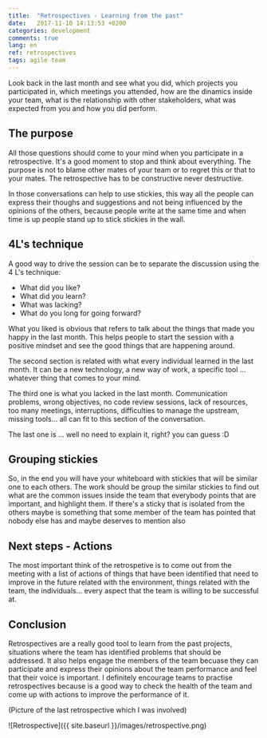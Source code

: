 ```yaml
---
title:  "Retrospectives - Learning from the past"
date:   2017-11-10 14:13:53 +0200
categories: development
comments: true
lang: en
ref: retrospectives
tags: agile team
---
```


Look back in the last month and see what you did, which projects you participated in, which meetings you attended, how are the dinamics inside your team, what is the relationship with other stakeholders, what was expected from you and how you did perform.

The purpose
----------------------

All those questions should come to your mind when you participate in a retrospective. It's a good moment to stop and think about everything. The purpose is not to blame other mates of your team or to regret this or that to your mates. The retrospective has to be constructive never destructive.

In those conversations can help to use stickies, this way all the people can express their thoughs and suggestions and not being influenced by the opinions of the others, because people write at the same time and when time is up people stand up to stick stickies in the wall. 

4L's technique
-----------------------

A good way to drive the session can be to separate the discussion using the 4 L's technique:

- What did you like?
- What did you learn?
- What was lacking?
- What do you long for going forward?

What you liked is obvious that refers to talk about the things that made you happy in the last month. This helps people to start the session with a positive mindset and see the good things that are happening around.

The second section is related with what every individual learned in the last month. It can be a new technology, a new way of work, a specific tool ... whatever thing that comes to your mind. 

The third one is what you lacked in the last month. Communication problems, wrong objectives, no code review sessions, lack of resources, too many meetings, interruptions, difficulties to manage the upstream, missing tools... all can fit to this section of the conversation. 

The last one is ... well no need to explain it, right? you can guess :D

Grouping stickies
---------------------- 
So, in the end you will have your whiteboard with stickies that will be similar one to each others. The work should be group the similar stickies to find out what are the common issues inside the team that everybody points that are important, and highlight them. If there's a sticky that is isolated from the others maybe is something that some member of the team has pointed that nobody else has and maybe deserves to mention also

Next steps - Actions
----------------------
The most important think of the retrospetive is to come out from the meeting with a list of actions of things that have been identified that need to improve in the future related with the environment, things related with the team, the individuals... every aspect that the team is willing to be successful at.   

Conclusion
--------------------- 
Retrospectives are a really good tool to learn from the past projects, situations where the team has identified problems that should be addressed. It also helps engage the members of the team becuase they can participate and express their opinions about the team performance and feel that their voice is important. I definitely encourage teams to practise retrospectives because is a good way to check the health of the team and come up with actions to improve the performance of it.

(Picture of the last retrospective which I was involved) 

![Retrospective]({{ site.baseurl }}/images/retrospective.png)



